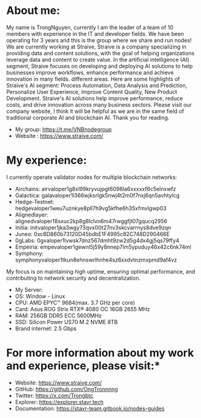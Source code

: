 # **About me:**
My name is TrongNguyen, currently I am the leader of a team of 10 members with experience in the IT and developer fields. We have been operating for 3 years and this is the group where we share and run nodes!
We are currently working at Straive, Straive is a company specializing in providing data and content solutions, with the goal of helping organizations leverage data and content to create value. In the artificial intelligence (AI) segment, Straive focuses on developing and deploying AI solutions to help businesses improve workflows, enhance performance and achieve innovation in many fields. different areas. Here are some highlights of Straive's AI segment: Process Automation, Data Analysis and Prediction, Personalize User Experience, Improve Content Quality, New Product Development. Straive's AI solutions help improve performance, reduce costs, and drive innovation across many business sectors. Please visit our company website, I think it will be helpful as we are in the same field of traditional corporate AI and blockchain AI. Thank you for reading.

- My group: https://t.me/VNBnodegroup
- Website : https://www.straive.com/

# **My experience:**
I currently operate validator nodes for multiple blockchain networks: 

- Airchains: airvaloper1g8xl99kryvujpgt6096la6xxxxxf6c5elnxwfz
- Galactica: galavaloper1l366wjksrlgk5nwj4t2m0f7nxj6qn5avhtylcg
- Hedge-Testnet: hedgevaloper1weu7uznkye8pll7h9vg5kfhe6h35xfmvlgwp03
- Alignedlayer: alignedvaloper18sxuc2kp8g8lclvn6m47rwggfjt07gqucq2956
- Initia: initvaloper1jka3wgy73qvx00t27nv3skcvarrnys8dve9zqn
- Juneo: 0xc8D860b73120D45bdbE1F4995c82C748D290466E
- 0gLabs: 0gvaloper1lvwsk7dnz567dmht9zw2d5g4dx4gj5qs79ffy4
- Empeiria: empevaloper1gewnl5j59y8nnep7lm5ypuduy46x42c6nk74ml
- Symphony: symphonyvaloper1tkun8ehnswrlhnhe4sz6xxdvtnzmxpmd9af4vz

My focus is on maintaining high uptime, ensuring optimal performance, and contributing to network security and decentralization.


- My Server:
- OS: Window - Linux
- CPU: AMD EPYC™ 9684(max. 3.7 GHz per core)
- Card: Asus ROG Strix RTX® 4080 OC 16GB 2655 MHz
- RAM: 256GB DDR5 ECC 5600MHz 
- SSD: Silicon Power US70 M.2 NVME 8TB
- Brand internet: 2.5 Gbps


# For more information about my work and experience, please visit:*
- Website: https://www.straive.com/
- GitHub: https://github.com/OngTronnnng
- Twitter: https://x.com/Trongbtc
- Explorer: https://explorer.stavr.tech
- Documentation: https://stavr-team.gitbook.io/nodes-guides
